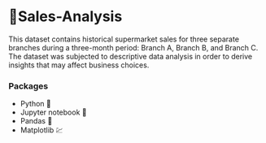 # 🛒Sales-Analysis
<p>This dataset contains historical supermarket sales for three separate branches during a three-month period: Branch A, Branch B, and Branch C. The dataset was subjected to descriptive data analysis in order to derive insights that may affect business choices.</p>

<h3>Packages</h3>
<ul>
  <li>Python 🐍</li>
  <li>Jupyter notebook 📓</li>
  <li>Pandas 🐼</li>
  <li>Matplotlib 💹</li>
</ul>


